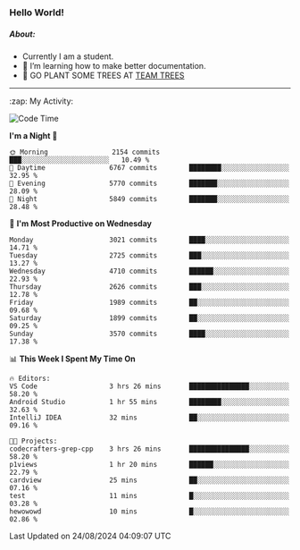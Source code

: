 ### Hello World!

##### About:
- Currently I am a student.
- 🌱 I’m learning how to make better documentation.
- 🌱 GO PLANT SOME TREES AT [TEAM TREES](https://teamtrees.org/)

---
  <summary>:zap: My Activity:</summary>
  
<!--START_SECTION:waka-->
![Code Time](http://img.shields.io/badge/Code%20Time-1%2C414%20hrs%2036%20mins-blue)

**I'm a Night 🦉** 

```text
🌞 Morning                2154 commits        ███░░░░░░░░░░░░░░░░░░░░░░   10.49 % 
🌆 Daytime                6767 commits        ████████░░░░░░░░░░░░░░░░░   32.95 % 
🌃 Evening                5770 commits        ███████░░░░░░░░░░░░░░░░░░   28.09 % 
🌙 Night                  5849 commits        ███████░░░░░░░░░░░░░░░░░░   28.48 % 
```
📅 **I'm Most Productive on Wednesday** 

```text
Monday                   3021 commits        ████░░░░░░░░░░░░░░░░░░░░░   14.71 % 
Tuesday                  2725 commits        ███░░░░░░░░░░░░░░░░░░░░░░   13.27 % 
Wednesday                4710 commits        ██████░░░░░░░░░░░░░░░░░░░   22.93 % 
Thursday                 2626 commits        ███░░░░░░░░░░░░░░░░░░░░░░   12.78 % 
Friday                   1989 commits        ██░░░░░░░░░░░░░░░░░░░░░░░   09.68 % 
Saturday                 1899 commits        ██░░░░░░░░░░░░░░░░░░░░░░░   09.25 % 
Sunday                   3570 commits        ████░░░░░░░░░░░░░░░░░░░░░   17.38 % 
```


📊 **This Week I Spent My Time On** 

```text
🔥 Editors: 
VS Code                  3 hrs 26 mins       ███████████████░░░░░░░░░░   58.20 % 
Android Studio           1 hr 55 mins        ████████░░░░░░░░░░░░░░░░░   32.63 % 
IntelliJ IDEA            32 mins             ██░░░░░░░░░░░░░░░░░░░░░░░   09.16 % 

🐱‍💻 Projects: 
codecrafters-grep-cpp    3 hrs 26 mins       ███████████████░░░░░░░░░░   58.20 % 
p1views                  1 hr 20 mins        ██████░░░░░░░░░░░░░░░░░░░   22.79 % 
cardview                 25 mins             ██░░░░░░░░░░░░░░░░░░░░░░░   07.16 % 
test                     11 mins             █░░░░░░░░░░░░░░░░░░░░░░░░   03.28 % 
hewowowd                 10 mins             █░░░░░░░░░░░░░░░░░░░░░░░░   02.86 % 
```


 Last Updated on 24/08/2024 04:09:07 UTC
<!--END_SECTION:waka-->
